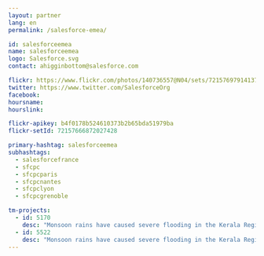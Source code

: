 ```yaml
---
layout: partner
lang: en
permalink: /salesforce-emea/

id: salesforceemea
name: salesforceemea
logo: Salesforce.svg
contact: ahigginbottom@salesforce.com

flickr: https://www.flickr.com/photos/140736557@N04/sets/72157697914137314/
twitter: https://www.twitter.com/SalesforceOrg
facebook:
hoursname:
hourslink:

flickr-apikey: b4f0178b524610373b2b65bda51979ba
flickr-setId: 72157666872027428

primary-hashtag: salesforceemea
subhashtags:
  - salesforcefrance
  - sfcpc
  - sfcpcparis
  - sfcpcnantes
  - sfcpclyon
  - sfcpcgrenoble

tm-projects:
  - id: 5170
    desc: "Monsoon rains have caused severe flooding in the Kerala Region of India. Your help is needed to map affect areas so aid agencies and local responders can better assist in the recovery. HOT has received request of local expert mappers and people doing online coordinated mapping, as well as many people who want to contribute map data asking how to improve and add to OSM data."
  - id: 5522
    desc: "Monsoon rains have caused severe flooding in the Kerala Region of India. Your help is needed to map affect areas so aid agencies and local responders can better assist in the recovery. HOT has received request of local expert mappers and people doing online coordinated mapping, as well as many people who want to contribute map data asking how to improve and add to OSM data."
---
```

